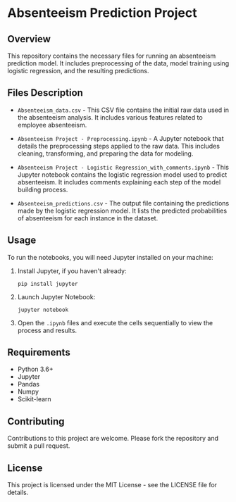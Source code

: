 
# Absenteeism Prediction Project

## Overview
This repository contains the necessary files for running an absenteeism prediction model. It includes preprocessing of the data, model training using logistic regression, and the resulting predictions.

## Files Description

- `Absenteeism_data.csv` - This CSV file contains the initial raw data used in the absenteeism analysis. It includes various features related to employee absenteeism.

- `Absenteeism Project - Preprocessing.ipynb` - A Jupyter notebook that details the preprocessing steps applied to the raw data. This includes cleaning, transforming, and preparing the data for modeling.

- `Absenteeism Project - Logistic Regression_with_comments.ipynb` - This Jupyter notebook contains the logistic regression model used to predict absenteeism. It includes comments explaining each step of the model building process.

- `Absenteeism_predictions.csv` - The output file containing the predictions made by the logistic regression model. It lists the predicted probabilities of absenteeism for each instance in the dataset.

## Usage

To run the notebooks, you will need Jupyter installed on your machine:

1. Install Jupyter, if you haven't already:
   ```
   pip install jupyter
   ```

2. Launch Jupyter Notebook:
   ```
   jupyter notebook
   ```

3. Open the `.ipynb` files and execute the cells sequentially to view the process and results.

## Requirements

- Python 3.6+
- Jupyter
- Pandas
- Numpy
- Scikit-learn

## Contributing

Contributions to this project are welcome. Please fork the repository and submit a pull request.

## License

This project is licensed under the MIT License - see the LICENSE file for details.

